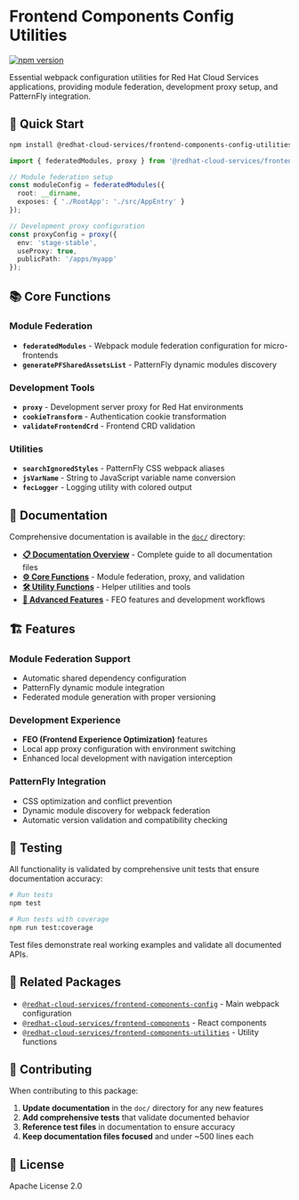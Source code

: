 # Frontend Components Config Utilities

[![npm version](https://badge.fury.io/js/%40redhat-cloud-services%2Ffrontend-components-config-utilities.svg)](https://badge.fury.io/js/%40redhat-cloud-services%2Ffrontend-components-config-utilities)

Essential webpack configuration utilities for Red Hat Cloud Services applications, providing module federation, development proxy setup, and PatternFly integration.

## 🚀 Quick Start

```bash
npm install @redhat-cloud-services/frontend-components-config-utilities
```

```typescript
import { federatedModules, proxy } from '@redhat-cloud-services/frontend-components-config-utilities';

// Module federation setup
const moduleConfig = federatedModules({
  root: __dirname,
  exposes: { './RootApp': './src/AppEntry' }
});

// Development proxy configuration  
const proxyConfig = proxy({
  env: 'stage-stable',
  useProxy: true,
  publicPath: '/apps/myapp'
});
```

## 📚 Core Functions

### Module Federation
- **`federatedModules`** - Webpack module federation configuration for micro-frontends
- **`generatePFSharedAssetsList`** - PatternFly dynamic modules discovery

### Development Tools
- **`proxy`** - Development server proxy for Red Hat environments
- **`cookieTransform`** - Authentication cookie transformation
- **`validateFrontendCrd`** - Frontend CRD validation

### Utilities
- **`searchIgnoredStyles`** - PatternFly CSS webpack aliases
- **`jsVarName`** - String to JavaScript variable name conversion  
- **`fecLogger`** - Logging utility with colored output

## 📖 Documentation

Comprehensive documentation is available in the [`doc/`](./doc/) directory:

- **[📋 Documentation Overview](./doc/README.md)** - Complete guide to all documentation files
- **[⚙️ Core Functions](./doc/core-functions.md)** - Module federation, proxy, and validation
- **[🛠️ Utility Functions](./doc/utility-functions.md)** - Helper utilities and tools
- **[🚀 Advanced Features](./doc/advanced-features.md)** - FEO features and development workflows

## 🏗️ Features

### Module Federation Support
- Automatic shared dependency configuration
- PatternFly dynamic module integration
- Federated module generation with proper versioning

### Development Experience
- **FEO (Frontend Experience Optimization)** features
- Local app proxy configuration with environment switching
- Enhanced local development with navigation interception

### PatternFly Integration
- CSS optimization and conflict prevention
- Dynamic module discovery for webpack federation
- Automatic version validation and compatibility checking

## 🧪 Testing

All functionality is validated by comprehensive unit tests that ensure documentation accuracy:

```bash
# Run tests
npm test

# Run tests with coverage
npm run test:coverage
```

Test files demonstrate real working examples and validate all documented APIs.

## 🔗 Related Packages

- [`@redhat-cloud-services/frontend-components-config`](../config/) - Main webpack configuration
- [`@redhat-cloud-services/frontend-components`](../components/) - React components
- [`@redhat-cloud-services/frontend-components-utilities`](../utilities/) - Utility functions

## 📝 Contributing

When contributing to this package:

1. **Update documentation** in the `doc/` directory for any new features
2. **Add comprehensive tests** that validate documented behavior
3. **Reference test files** in documentation to ensure accuracy
4. **Keep documentation files focused** and under ~500 lines each

## 📄 License

Apache License 2.0